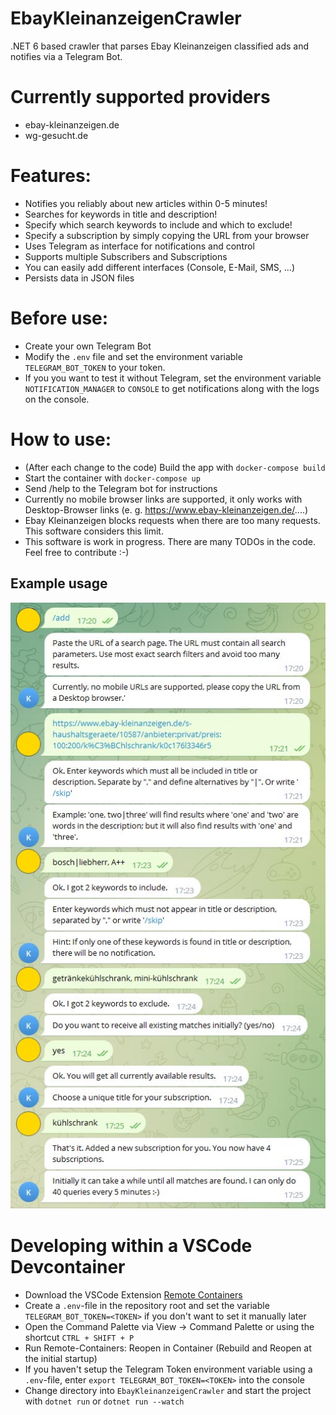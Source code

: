 # EbayKleinanzeigenCrawler
.NET 6 based crawler that parses Ebay Kleinanzeigen classified ads and notifies via a Telegram Bot.

# Currently supported providers
* ebay-kleinanzeigen.de
* wg-gesucht.de

# Features:
* Notifies you reliably about new articles within 0-5 minutes!
* Searches for keywords in title and description!
* Specify which search keywords to include and which to exclude!
* Specify a subscription by simply copying the URL from your browser
* Uses Telegram as interface for notifications and control
* Supports multiple Subscribers and Subscriptions
* You can easily add different interfaces (Console, E-Mail, SMS, ...)
* Persists data in JSON files

# Before use:
* Create your own Telegram Bot
* Modify the `.env` file and set the environment variable `TELEGRAM_BOT_TOKEN` to your token.
* If you you want to test it without Telegram, set the environment variable `NOTIFICATION_MANAGER` to `CONSOLE` to get notifications along with the logs on the console.

# How to use:
* (After each change to the code) Build the app with `docker-compose build`
* Start the container with `docker-compose up`
* Send /help to the Telegram bot for instructions
* Currently no mobile browser links are supported, it only works with Desktop-Browser links (e. g. https://www.ebay-kleinanzeigen.de/....)
* Ebay Kleinanzeigen blocks requests when there are too many requests. This software considers this limit.
* This software is work in progress. There are many TODOs in the code. Feel free to contribute :-)

## Example usage
![Adding a subscription](docs/add.jpg)


# Developing within a VSCode Devcontainer
* Download the VSCode Extension [Remote Containers](https://marketplace.visualstudio.com/items?itemName=ms-vscode-remote.remote-containers)
* Create a `.env`-file in the repository root and set the variable `TELEGRAM_BOT_TOKEN=<TOKEN>` if you don't want to set it manually later
* Open the Command Palette via View → Command Palette or using the shortcut `CTRL + SHIFT + P`
* Run Remote-Containers: Reopen in Container (Rebuild and Reopen at the initial startup)
* If you haven't setup the Telegram Token environment variable using a `.env`-file, enter `export TELEGRAM_BOT_TOKEN=<TOKEN>` into the console
* Change directory into `EbayKleinanzeigenCrawler` and start the project with `dotnet run` or `dotnet run --watch`